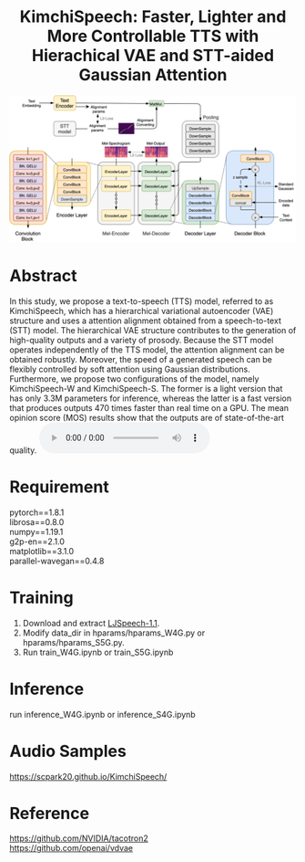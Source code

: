 # <center> KimchiSpeech: Faster, Lighter and More Controllable TTS with Hierachical VAE and STT-aided Gaussian Attention </center>
![alt text](pics/kimchispeech.png)

# Abstract
In this study, we propose a text-to-speech (TTS) model, referred to as KimchiSpeech, which has a hierarchical variational autoencoder (VAE) structure and uses a attention alignment obtained from a speech-to-text (STT) model. The hierarchical VAE structure contributes to the generation of high-quality outputs and a variety of prosody. Because the STT model operates independently of the TTS model, the attention alignment can be obtained robustly. Moreover, the speed of a generated
speech can be flexibly controlled by soft attention using Gaussian distributions. Furthermore, we propose two configurations of the model, namely KimchiSpeech-W and KimchiSpeech-S. The former is a light version that has only 3.3M parameters for inference, whereas the latter is a fast version that produces outputs 470 times faster than real time on a GPU. The mean opinion score (MOS) results show that the outputs are of state-of-the-art quality.
<audio src="wavs/kimchispeech_abstract.wav" controls preload></audio>

# Requirement

pytorch==1.8.1<br/>
librosa==0.8.0<br/>
numpy==1.19.1<br/>
g2p-en==2.1.0<br/>
matplotlib==3.1.0<br/>
parallel-wavegan==0.4.8

# Training

1. Download and extract [LJSpeech-1.1](https://keithito.com/LJ-Speech-Dataset/).
2. Modify data_dir in hparams/hparams_W4G.py or hparams/hparams_S5G.py.
3. Run train_W4G.ipynb or train_S5G.ipynb

# Inference

run inference_W4G.ipynb or inference_S4G.ipynb

# Audio Samples

https://scpark20.github.io/KimchiSpeech/

# Reference

https://github.com/NVIDIA/tacotron2<br/>
https://github.com/openai/vdvae
